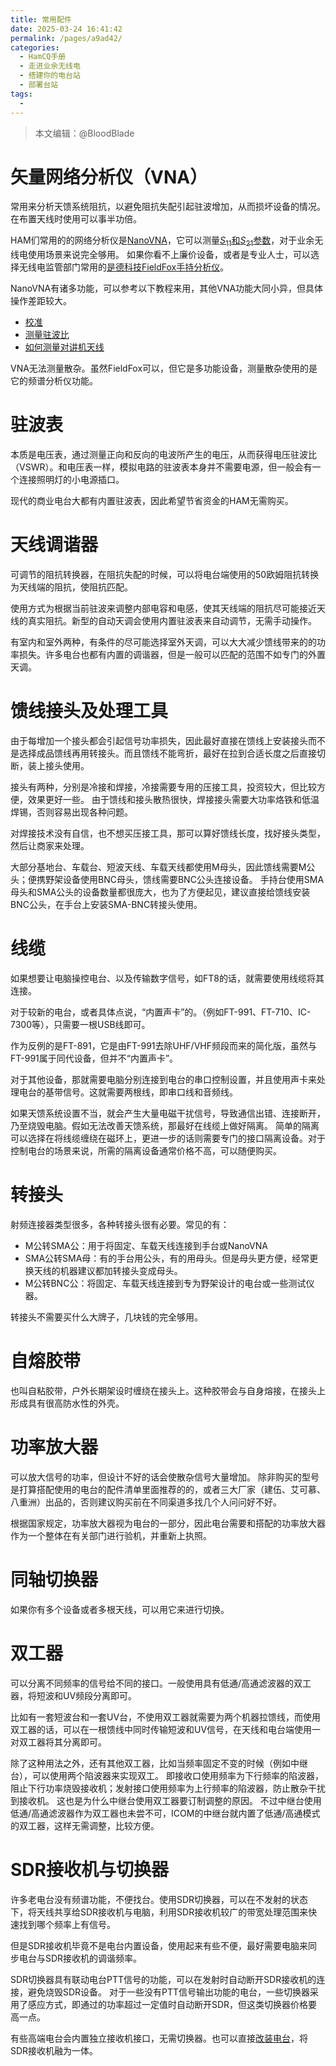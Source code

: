 ```yaml
---
title: 常用配件
date: 2025-03-24 16:41:42
permalink: /pages/a9ad42/
categories:
  - HamCQ手册
  - 走进业余无线电
  - 搭建你的电台站
  - 部署台站
tags:
  - 
---
```


> 本文编辑：@BloodBlade

# 矢量网络分析仪（VNA）

常用来分析天馈系统阻抗，以避免阻抗失配引起驻波增加，从而损坏设备的情况。在布置天线时使用可以事半功倍。

HAM们常用的的网络分析仪是[NanoVNA](https://github.com/ttrftech/NanoVNA)，它可以测量[$S_{11}$和$S_{21}$参数](/pages/bab5d6/)，对于业余无线电使用场景来说完全够用。
如果你看不上廉价设备，或者是专业人士，可以选择无线电监管部门常用的[是德科技FieldFox手持分析仪](https://www.keysight.com.cn/cn/zh/products/network-analyzers/fieldfox-handheld-rf-microwave-analyzers.html)。

NanoVNA有诸多功能，可以参考以下教程来用，其他VNA功能大同小异，但具体操作差距较大。

* [校准](https://www.bilibili.com/video/BV1ZR4y1E7oG/)
* [测量驻波比](https://www.bilibili.com/video/BV1544y1p7Tk/)
* [如何测量对讲机天线](https://www.bilibili.com/video/BV1d1421C7Wd/)

VNA无法测量散杂。虽然FieldFox可以，但它是多功能设备，测量散杂使用的是它的频谱分析仪功能。

# 驻波表

本质是电压表，通过测量正向和反向的电波所产生的电压，从而获得电压驻波比（VSWR）。和电压表一样，模拟电路的驻波表本身并不需要电源，但一般会有一个连接照明灯的小电源插口。

现代的商业电台大都有内置驻波表，因此希望节省资金的HAM无需购买。

# 天线调谐器

可调节的阻抗转换器，在阻抗失配的时候，可以将电台端使用的50欧姆阻抗转换为天线端的阻抗，使阻抗匹配。

使用方式为根据当前驻波来调整内部电容和电感，使其天线端的阻抗尽可能接近天线的真实阻抗。新型的自动天调会使用内置驻波表来自动调节，无需手动操作。

有室内和室外两种，有条件的尽可能选择室外天调，可以大大减少馈线带来的的功率损失。许多电台也都有内置的调谐器，但是一般可以匹配的范围不如专门的外置天调。

# 馈线接头及处理工具

由于每增加一个接头都会引起信号功率损失，因此最好直接在馈线上安装接头而不是选择成品馈线再用转接头。而且馈线不能弯折，最好在拉到合适长度之后直接切断，装上接头使用。

接头有两种，分别是冷接和焊接，冷接需要专用的压接工具，投资较大，但比较方便，效果更好一些。
由于馈线和接头散热很快，焊接接头需要大功率烙铁和低温焊锡，否则容易出现各种问题。

对焊接技术没有自信，也不想买压接工具，那可以算好馈线长度，找好接头类型，然后让商家来处理。

大部分基地台、车载台、短波天线、车载天线都使用M母头，因此馈线需要M公头；便携野架设备使用BNC母头，馈线需要BNC公头连接设备。
手持台使用SMA母头和SMA公头的设备数量都很庞大，也为了方便起见，建议直接给馈线安装BNC公头，在手台上安装SMA-BNC转接头使用。

# 线缆

如果想要让电脑操控电台、以及传输数字信号，如FT8的话，就需要使用线缆将其连接。

对于较新的电台，或者具体点说，“内置声卡”的。（例如FT-991、FT-710、IC-7300等），只需要一根USB线即可。

作为反例的是FT-891，它是由FT-991去除UHF/VHF频段而来的简化版，虽然与FT-991属于同代设备，但并不“内置声卡”。

对于其他设备，那就需要电脑分别连接到电台的串口控制设置，并且使用声卡来处理电台的基带信号。这就需要两根线，即串口线和音频线。

如果天馈系统设置不当，就会产生大量电磁干扰信号，导致通信出错、连接断开，乃至烧毁电脑。假如无法改善天馈系统，那最好在线缆上做好隔离。
简单的隔离可以选择在将线缆缠绕在磁环上，更进一步的话则需要专门的接口隔离设备。对于控制电台的场景来说，所需的隔离设备通常价格不高，可以随便购买。

# 转接头

射频连接器类型很多，各种转接头很有必要。常见的有：
* M公转SMA公：用于将固定、车载天线连接到手台或NanoVNA
* SMA公转SMA母：有的手台用公头，有的用母头。但是母头更方便，经常更换天线的机器建议都加转接头变成母头。
* M公转BNC公：将固定、车载天线连接到专为野架设计的电台或一些测试仪器。

转接头不需要买什么大牌子，几块钱的完全够用。

# 自熔胶带

也叫自粘胶带，户外长期架设时缠绕在接头上。这种胶带会与自身熔接，在接头上形成具有很高防水性的外壳。

# 功率放大器

可以放大信号的功率，但设计不好的话会使散杂信号大量增加。
除非购买的型号是打算搭配使用的电台的配件清单里面推荐的的，或者三大厂家（建伍、艾可慕、八重洲）出品的，否则建议购买前在不同渠道多找几个人问问好不好。

根据国家规定，功率放大器视为电台的一部分，因此电台需要和搭配的功率放大器作为一个整体在有关部门进行验机，并重新上执照。

# 同轴切换器

如果你有多个设备或者多根天线，可以用它来进行切换。

# 双工器

可以分离不同频率的信号给不同的接口。一般使用具有低通/高通滤波器的双工器，将短波和UV频段分离即可。

比如有一套短波台和一套UV台，不使用双工器就需要为两个机器拉馈线，而使用双工器的话，可以在一根馈线中同时传输短波和UV信号，在天线和电台端使用一对双工器将其分离即可。

除了这种用法之外，还有其他双工器，比如当频率固定不变的时候（例如中继台），可以使用两个陷波器来实现双工。
即接收口使用频率为下行频率的陷波器，阻止下行功率烧毁接收机；发射接口使用频率为上行频率的陷波器，防止散杂干扰到接收机。
这也是为什么中继台使用双工器要订制调整的原因。
不过中继台使用低通/高通滤波器作为双工器也未尝不可，ICOM的中继台就内置了低通/高通模式的双工器，这样无需调整，比较方便。

# SDR接收机与切换器

许多老电台没有频谱功能，不便找台。使用SDR切换器，可以在不发射的状态下，将天线共享给SDR接收机与电脑，利用SDR接收机较广的带宽处理范围来快速找到哪个频率上有信号。

但是SDR接收机毕竟不是电台内置设备，使用起来有些不便，最好需要电脑来同步电台与SDR接收机的调谐频率。

SDR切换器具有联动电台PTT信号的功能，可以在发射时自动断开SDR接收机的连接，避免烧毁SDR设备。
对于一些没有PTT信号输出功能的电台，一些切换器采用了感应方式，即通过的功率超过一定值时自动断开SDR，但这类切换器价格要高一点。

有些高端电台会内置独立接收机接口，无需切换器。也可以直接[改装电台](/pages/fe2bc6/)，将SDR接收机融为一体。